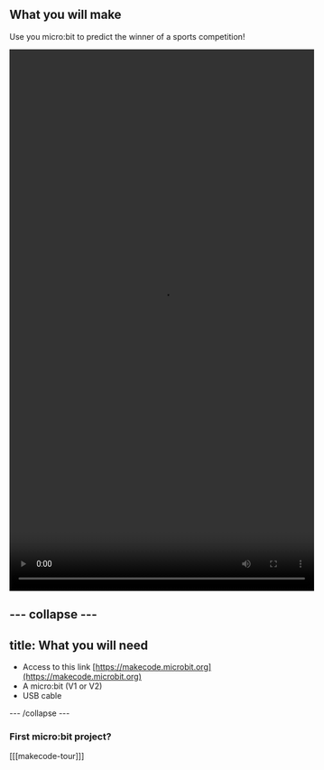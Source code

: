## What you will make

Use you micro:bit to predict the winner of a sports competition!

<video width="540" height="960" controls>
  <source src="images/step1.mp4" type="video/mp4" alt="Someone uses a micro:bit to predict the winner of a football tournament">
Your browser does not support the video tag.
</video>

--- collapse ---
---
title: What you will need
---

- Access to this link
[https://makecode.microbit.org](https://makecode.microbit.org)
- A micro:bit (V1 or V2)
- USB cable

--- /collapse ---

### First micro:bit project?

[[[makecode-tour]]]

